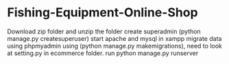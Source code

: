 # Fishing-Equipment-Online-Shop

Download zip folder and unzip the folder
create superadmin (python manage.py createsuperuser)
start apache and mysql in xampp
migrate data using phpmyadmin using (python manage.py makemigrations), need to look at setting.py in ecommerce folder.
run python manage.py runserver
